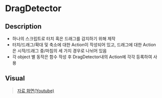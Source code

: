 # DragDetector

## Description
- 하나의 스크립트로 터치 혹은 드래그를 감지하기 위해 제작
- 터치/드래그/확대 및 축소에 대한 Action이 작성되어 있고, 드래그에 대한 Action은 시작/드래그 중/마침의 세 가지 경우로 나뉘어 있음
- 각 object 별 동작은 함수 작성 후 DragDetector내의 Action에 각각 등록하여 사용

## Visual
>[자료 화면(Youtube)](https://youtu.be/558QcmGuRsc)